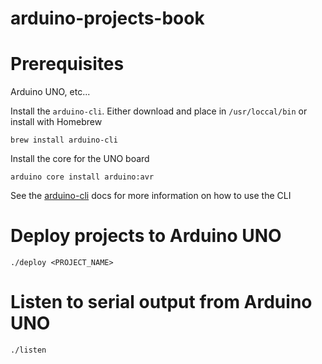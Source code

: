 # arduino-projects-book

# Prerequisites

Arduino UNO, etc...

Install the `arduino-cli`. Either download and place in `/usr/loccal/bin` or install with Homebrew

```
brew install arduino-cli
```

Install the core for the UNO board

```
arduino core install arduino:avr
```

See the [arduino-cli](https://arduino.github.io/arduino-cli/) docs for more information on how to use the CLI

# Deploy projects to Arduino UNO

```
./deploy <PROJECT_NAME>
```

# Listen to serial output from Arduino UNO

```
./listen
```
